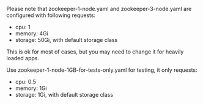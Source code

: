 Please note that zookeeper-1-node.yaml and zookeeper-3-node.yaml are configured with following requests:

* cpu: 1
* memory: 4Gi
* storage: 50Gi, with default storage class

This is ok for most of cases, but you may need to change it for heavily loaded apps.

Use zookeeper-1-node-1GB-for-tests-only.yaml for testing, it only requests:

* cpu: 0.5
* memory: 1Gi
* storage: 1Gi, with default storage class